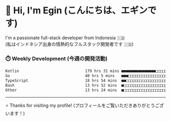 # 👋 Hi, I'm Egin (こんにちは、エギンです)

I'm a passionate full-stack developer from Indonesia 🇮🇩  
(私はインドネシア出身の情熱的なフルスタック開発者です 🇮🇩)

### ⏱️ Weekly Development (今週の開発活動)

<!--START_SECTION:waka-->

```txt
Kotlin                             179 hrs 31 mins ■■■■■■■■■■■■■■■□□□□□□□□□□   58.68 %
Go                                 40 hrs 5 mins   ■■■□□□□□□□□□□□□□□□□□□□□□□   13.10 %
TypeScript                         18 hrs 54 mins  ■■□□□□□□□□□□□□□□□□□□□□□□□   06.18 %
Bash                               13 hrs 52 mins  ■□□□□□□□□□□□□□□□□□□□□□□□□   04.53 %
Other                              13 hrs 24 mins  ■□□□□□□□□□□□□□□□□□□□□□□□□   04.38 %
```

<!--END_SECTION:waka-->

---

⭐️ Thanks for visiting my profile! (プロフィールをご覧いただきありがとうございます！)


<!-- Security scan triggered at 2025-09-02 02:45:51 -->